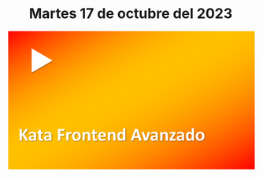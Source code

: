 <h1 align="center"><strong>Martes 17 de octubre del 2023</strong></h1>
<a href=""><img src="/CLASES/Kata_6/KATA_6.png"></a>